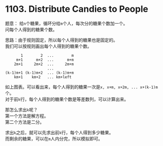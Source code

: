 # 1103. Distribute Candies to People


题意： 给`n`个糖果，循环分给`m`个人，每次分的糖果个数加一个。  
问每个人得到的糖果个数。  


思路：由于规则固定，所以每个人得到的糖果也是固定的。  
我们可以按规则画出每个人得到的糖果个数。  


```
       1        2  ...        m  
     m+1      m+2  ...      m+m
    2m+1     2m+2  ...     2m+m
                   ...
(k-1)m+1 (k-1)m+2  ... (k-1)m+m
    km+1    km+2   ... km+left
```

如上图表。可以看出来，每个人得到的糖果一次是`x, x+m, x+2m, ... x+(k-1)m`个。  
对于前`k`行，每个人得到的糖果个数是等差数列，可以计算出来。  


那怎么求出`k`呢？  
第一个方法是解方程。  
第二个方法是二分。  


求出`k`之后，就可以先求出前`k`行，每个人得到多少糖果。  
而剩余的糖果，可以在`m`人内分完，所以模拟即可。  



